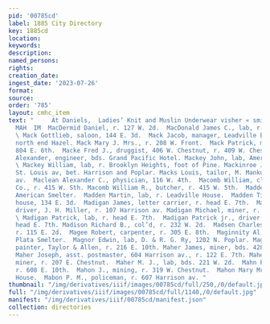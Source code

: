 ```yaml
---
pid: '00785cd'
label: 1885 City Directory
key: 1885cd
location: 
keywords: 
description: 
named_persons: 
rights: 
creation_date: 
ingest_date: '2023-07-26'
format: 
source: 
order: '785'
layout: cmhc_item
text: "     At Daniels,  Ladies’ Knit and Muslin Underwear visher « smiths  MAC 174
  MAH  IM  MacDermid Daniel, r. 127 W. 2d.  MacDonald James C., lab, r. 127 W. 4th.
  \ Mack Gottlieb, saloon, 144 E. 3d.  Mack Jacob, manager, Leadville Brewery, r.
  north end Hazel. Mack Mary J. Mrs., r. 208 W. Front.  Mack Patrick, miner, bds.
  804 E. 6th.  Macke Fred J., druggist, 406 W. Chestnut, r. 409 W. Chestnut. Mackenzie
  Alexander, engineer, bds. Grand Pacific Hotel. Mackey John, lab, American Smelter.
  \ Mackey William, lab, r. Brooklyn Heights, foot of Pine. Mackinroe John, lab, r.
  St. Louis av, bet. Harrison and Poplar. Macks Louis, tailor, M. Mankus 1124 Harrison
  av.  Maclean Alexander C., physician, 116 W. 4th.  Macomb William, clk, W. U. Tel.
  Co., r. 415 W. Sth. Macomb William R., butcher, r. 415 W. 5th.  Madden John, lab,
  American Smelter.  Madden Martin, lab, r. Leadville House.  Madden Timothy, lodging
  house, 134 E. 3d.  Madigan James, letter carrier, r. head E. 7th.  Madigan John,
  driver, J. H. Miller, r. 107 Harrison av. Madigan Michael, miner, r. head E. ‘th.
  \ Madigan Patrick, lab, r. head E. 7th.  Madigan Patrick jr., driver, Amos Henderson,
  head E. 7th. Madison Richard B., col’d, r. 232 W. 2d.  Madsen Charles, laundry,
  r. 115 E. 2d.  Magee Robert, carpenter, r. 305 E. 8th.  Maginnity Al, foreman, La
  Plata Smelter.  Magnor Edwin, lab, D. & R. G. Ry, 1202 N. Poplar. Maguire Peter,
  painter, Taylor & Allen, r. 216 E. 10th. Maher James, miner, bds. 428 E. 4th. .
  Maher Joseph, asst. postmaster, 604 Harrison av., r. 122 E. 7th. Maher Michael,
  miner, r. 207 E. Chestnut.  Maher M. J., lab, bds. 221 W. 2d.  Mahn Frank, teamster,
  r. 608 E. 10th.  Mahon J., mining, r. 319 W. Chestnut.  Mahon Mary Mrs., cook, Keystone
  House.  Mabon P. M., policeman, r. 607 Harrison av. "
thumbnail: "/img/derivatives/iiif/images/00785cd/full/250,/0/default.jpg"
full: "/img/derivatives/iiif/images/00785cd/full/1140,/0/default.jpg"
manifest: "/img/derivatives/iiif/00785cd/manifest.json"
collection: directories
---
```

